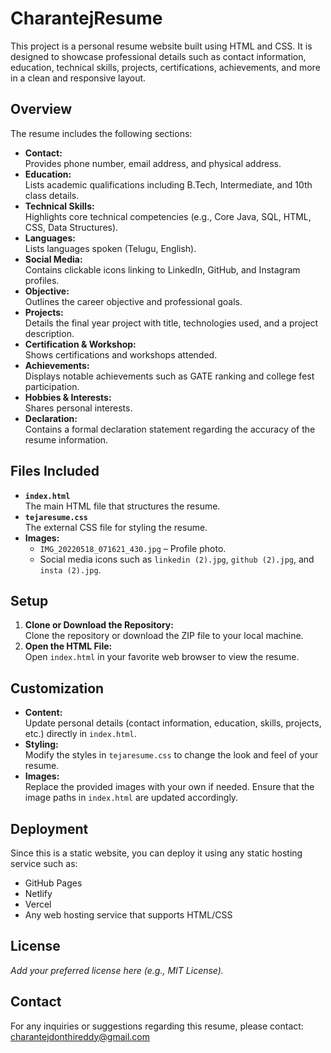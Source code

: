 
# CharantejResume

This project is a personal resume website built using HTML and CSS. It is designed to showcase professional details such as contact information, education, technical skills, projects, certifications, achievements, and more in a clean and responsive layout.

## Overview

The resume includes the following sections:

- **Contact:**  
  Provides phone number, email address, and physical address.
- **Education:**  
  Lists academic qualifications including B.Tech, Intermediate, and 10th class details.
- **Technical Skills:**  
  Highlights core technical competencies (e.g., Core Java, SQL, HTML, CSS, Data Structures).
- **Languages:**  
  Lists languages spoken (Telugu, English).
- **Social Media:**  
  Contains clickable icons linking to LinkedIn, GitHub, and Instagram profiles.
- **Objective:**  
  Outlines the career objective and professional goals.
- **Projects:**  
  Details the final year project with title, technologies used, and a project description.
- **Certification & Workshop:**  
  Shows certifications and workshops attended.
- **Achievements:**  
  Displays notable achievements such as GATE ranking and college fest participation.
- **Hobbies & Interests:**  
  Shares personal interests.
- **Declaration:**  
  Contains a formal declaration statement regarding the accuracy of the resume information.

## Files Included

- **`index.html`**  
  The main HTML file that structures the resume.
- **`tejaresume.css`**  
  The external CSS file for styling the resume.
- **Images:**  
  - `IMG_20220518_071621_430.jpg` – Profile photo.  
  - Social media icons such as `linkedin (2).jpg`, `github (2).jpg`, and `insta (2).jpg`.

## Setup

1. **Clone or Download the Repository:**  
   Clone the repository or download the ZIP file to your local machine.
2. **Open the HTML File:**  
   Open `index.html` in your favorite web browser to view the resume.

## Customization

- **Content:**  
  Update personal details (contact information, education, skills, projects, etc.) directly in `index.html`.
- **Styling:**  
  Modify the styles in `tejaresume.css` to change the look and feel of your resume.
- **Images:**  
  Replace the provided images with your own if needed. Ensure that the image paths in `index.html` are updated accordingly.

## Deployment

Since this is a static website, you can deploy it using any static hosting service such as:
- GitHub Pages
- Netlify
- Vercel
- Any web hosting service that supports HTML/CSS

## License

*Add your preferred license here (e.g., MIT License).*

## Contact

For any inquiries or suggestions regarding this resume, please contact:  
[charantejdonthireddy@gmail.com](mailto:charantejdonthireddy@gmail.com)


